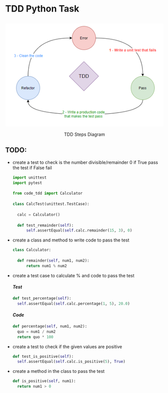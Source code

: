 # TDD Python Task

##
<p align="center">
  <img src="/imgs/TDD_Diagram.PNG">
</p>
<p align="center">TDD Steps Diagram</p>

## TODO:
- create a test to check is the number divisible/remainder 0 if True pass the test if False fail
  ```python
  import unittest
  import pytest
  
  from code_tdd import Calculator
  
  class CalcTest(unittest.TestCase):

    calc = Calculator()

    def test_remainder(self):
        self.assertEqual(self.calc.remainder(15, 3), 0)
  ```
- create a class and method to write code to pass the test
  ```python
  class Calculator:

    def remainder(self, num1, num2):
        return num1 % num2
  ```
- create a test case to calculate % and code to pass the test
  #### *Test*
  ```python
  def test_percentage(self):
    self.assertEqual(self.calc.percentage(1, 5), 20.0)
  ```
  #### *Code*
  ```python
  def percentage(self, num1, num2):
    quo = num1 / num2
    return quo * 100
  ```
- create a test to check if the given values are positive
  ```python
  def test_is_positive(self):
    self.assertEqual(self.calc.is_positive(5), True)
  ```
- create a method in the class to pass the test
  ```python
  def is_positive(self, num1):
    return num1 > 0
  ```